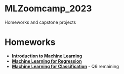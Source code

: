 # MLZoomcamp_2023
Homeworks and capstone projects
# Homeworks
+ [**Introduction to Machine Learning**](https://github.com/SyedT1/MLZoomcamp_2023/blob/main/homeworks/hw_1.ipynb)
+ [**Machine Learning for Regression**](https://github.com/SyedT1/MLZoomcamp_2023/blob/main/homeworks/Homework_2.ipynb)
+ [**Machine Learning for Classification**](https://github.com/SyedT1/MLZoomcamp_2023/blob/main/homeworks/wk_3.ipynb) - Q6 remaining
